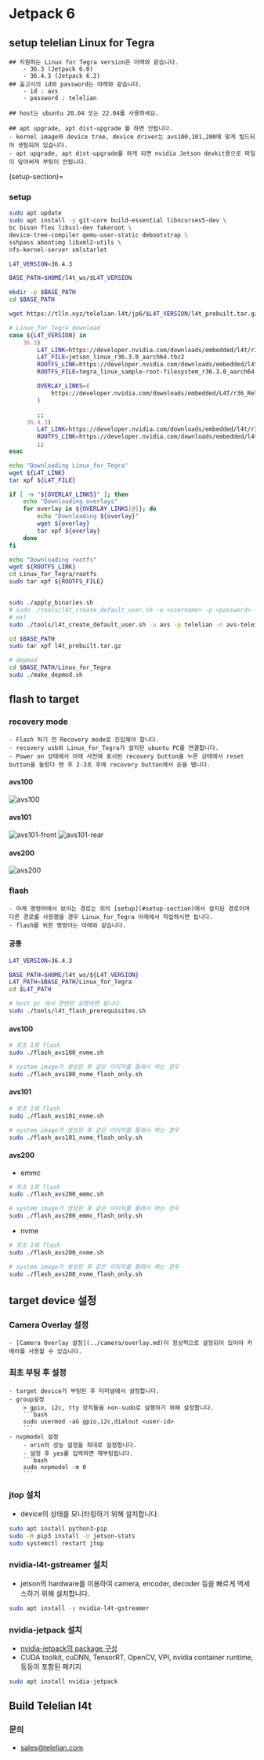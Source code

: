 # Jetpack 6

## setup telelian Linux for Tegra 

```{important}
## 지원하는 Linux for Tegra version은 아래와 같습니다.
    - 36.3 (Jetpack 6.0)
    - 36.4.3 (Jetpack 6.2)
## 출고시의 id와 password는 아래와 같습니다.
    - id : avs
    - password : telelian
```
```{warning}
## host는 ubuntu 20.04 또는 22.04를 사용하세요.
```
```{danger}
## apt upgrade, apt dist-upgrade 를 하면 안됩니다.
- kernel image와 device tree, device driver는 avs100,101,200에 맞게 빌드되어 셋팅되어 있습니다.
- apt upgrade, apt dist-upgrade를 하게 되면 nvidia Jetson devkit용으로 파일이 덮어써져 부팅이 안됩니다.
```

(setup-section)=
### setup
```bash
sudo apt update 
sudo apt install -y git-core build-essential libncurses5-dev \
bc bison flex libssl-dev fakeroot \
device-tree-compiler qemu-user-static debootstrap \
sshpass abootimg libxml2-utils \
nfs-kernel-server xmlstarlet

L4T_VERSION=36.4.3

BASE_PATH=$HOME/l4t_ws/$L4T_VERSION

mkdir -p $BASE_PATH
cd $BASE_PATH

wget https://tlln.xyz/telelian-l4t/jp6/$L4T_VERSION/l4t_prebuilt.tar.gz -O $BASE_PATH/l4t_prebuilt.tar.gz

# Linux_for_Tegra download
case ${L4T_VERSION} in
    36.3)
        L4T_LINK=https://developer.nvidia.com/downloads/embedded/l4t/r36_release_v3.0/release/jetson_linux_r36.3.0_aarch64.tbz2
        L4T_FILE=jetson_linux_r36.3.0_aarch64.tbz2
        ROOTFS_LINK=https://developer.nvidia.com/downloads/embedded/l4t/r36_release_v3.0/release/tegra_linux_sample-root-filesystem_r36.3.0_aarch64.tbz2
        ROOTFS_FILE=tegra_linux_sample-root-filesystem_r36.3.0_aarch64.tbz2

        OVERLAY_LINKS=(
            https://developer.nvidia.com/downloads/embedded/L4T/r36_Release_v3.0/overlay_libcuda_36.3.tbz2
        )

        ;;
     36.4.3)
        L4T_LINK=https://developer.nvidia.com/downloads/embedded/l4t/r36_release_v4.3/release/Jetson_Linux_r36.4.3_aarch64.tbz2
        ROOTFS_LINK=https://developer.nvidia.com/downloads/embedded/l4t/r36_release_v4.3/release/Tegra_Linux_Sample-Root-Filesystem_r36.4.3_aarch64.tbz2
        ;;
esac

echo "Downloading Linux_for_Tegra"
wget ${L4T_LINK}
tar xpf ${L4T_FILE}

if [ -n "${OVERLAY_LINKS}" ]; then
    echo "Downloading overlays"
    for overlay in ${OVERLAY_LINKS[@]}; do
        echo "Downloading ${overlay}"
        wget ${overlay}
        tar xpf ${overlay}
    done
fi

echo "Downloading rootfs"
wget ${ROOTFS_LINK}
cd Linux_for_Tegra/rootfs
sudo tar xpf ${ROOTFS_FILE}


sudo ./apply_binaries.sh
# sudo ./tools/l4t_create_default_user.sh -u <username> -p <password> -n <hostname> -a --accept-license
# ex)
sudo ./tools/l4t_create_default_user.sh -u avs -p telelian -n avs-teleian -a --accept-license

cd $BASE_PATH
sudo tar xpf l4t_prebuilt.tar.gz

# depmod
cd $BASE_PATH/Linux_for_Tegra
sudo ./make_depmod.sh

```

## flash to target

### recovery mode
```{important}
- Flash 하기 전 Recovery mode로 진입해야 합니다.
- recovery usb와 Linux_for_Tegra가 설치된 ubuntu PC를 연결합니다.
- Power on 상태에서 아래 사진에 표시된 recovery button을 누른 상태에서 reset button을 눌렀다 뗀 후 2-3초 후에 recovery button에서 손을 뗍니다.
```

#### avs100
![avs100](../../_static/recovery/avs100.jpg)

#### avs101
![avs101-front](../../_static/recovery/avs101-front.jpg)
![avs101-rear](../../_static/recovery/avs101-rear.jpg)

#### avs200
![avs200](../../_static/recovery/avs200.jpg)


### flash
```{note}
- 아래 명령어에서 보이는 경로는 위의 [setup](#setup-section)에서 설치된 경로이며 다른 경로를 사용했을 경우 Linux_for_Tegra 아래에서 작업하시면 됩니다.
- flash를 위한 명령어는 아래와 같습니다.
```
#### 공통
```bash
L4T_VERSION=36.4.3

BASE_PATH=$HOME/l4t_ws/${L4T_VERSION}
L4T_PATH=$BASE_PATH/Linux_for_Tegra
cd $L4T_PATH

# host pc 에서 한번만 실행하면 됩니다.
sudo ./tools/l4t_flash_prerequisites.sh

```
#### avs100
```bash
# 최초 1회 flash
sudo ./flash_avs100_nvme.sh

# system image가 생성된 후 같은 이미지를 플래시 하는 경우
sudo ./flash_avs100_nvme_flash_only.sh
```

#### avs101
```bash
# 최초 1회 flash
sudo ./flash_avs101_nvme.sh

# system image가 생성된 후 같은 이미지를 플래시 하는 경우
sudo ./flash_avs101_nvme_flash_only.sh
```

#### avs200
- emmc
```bash
# 최초 1회 flash
sudo ./flash_avs200_emmc.sh

# system image가 생성된 후 같은 이미지를 플래시 하는 경우
sudo ./flash_avs200_emmc_flash_only.sh
```

- nvme
```bash
# 최초 1회 flash
sudo ./flash_avs200_nvme.sh

# system image가 생성된 후 같은 이미지를 플래시 하는 경우
sudo ./flash_avs200_nvme_flash_only.sh
```


## target device 설정

### Camera Overlay 설정
```{important}
- [Camera Overlay 설정](../camera/overlay.md)이 정상적으로 설정되어 있어야 카메라를 사용할 수 있습니다.
```

### 최초 부팅 후 설정 
```{note}
- target device가 부팅된 후 터미널에서 설정합니다.
- group설정
    > gpio, i2c, tty 장치들을 non-sudo로 실행하기 위해 설정합니다.
    ```bash
    sudo usermod -aG gpio,i2c,dialout <user-id>
    ```
- nvpmodel 설정
    - orin의 성능 설정을 최대로 설정합니다.
    - 설정 후 yes를 입력하면 재부팅됩니다.
    ```bash
    sudo nvpmodel -m 0
    ```
```

### jtop 설치
- device의 상태를 모니터링하기 위해 설치합니다.
```bash
sudo apt install python3-pip
sudo -H pip3 install -U jetson-stats
sudo systemctl restart jtop
```

### nvidia-l4t-gstreamer 설치
- jetson의 hardware를 이용하여 camera, encoder, decoder 등을 빠르게 액세스하기 위해 설치합니다.
```bash
sudo apt install -y nvidia-l4t-gstreamer
```

### nvidia-jetpack 설치
- [nvidia-jetpack의 package 구성](https://docs.nvidia.com/jetson/jetpack/install-setup/index.html#id1) 
- CUDA toolkit, cuDNN, TensorRT, OpenCV, VPI, nvidia container runtime, 등등이 포함된 패키지
```bash
sudo apt install nvidia-jetpack
```

## Build Telelian l4t

### 문의 
- [sales@telelian.com](mailto:sales@telelian.com)